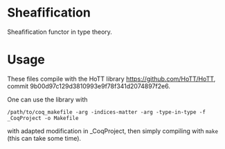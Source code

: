 Sheafification
==============

Sheafification functor in type theory.

# Usage #
These files compile with the HoTT library https://github.com/HoTT/HoTT, commit 9b00d97c129d3810993e9f78f341d2074897f2e6.

One can use the library with
```
/path/to/coq_makefile -arg -indices-matter -arg -type-in-type -f _CoqProject -o Makefile
```
with adapted modification in _CoqProject, 
then simply compiling with `make` (this can take some time).
